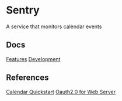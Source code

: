 # Sentry

A service that monitors calendar events

## Docs

[Features](docs/features.md)
[Development](docs/development.md)

## References

[Calendar Quickstart](https://developers.google.com/calendar/quickstart/go)
[Oauth2.0 for Web Server](https://developers.google.com/identity/protocols/OAuth2WebServer)

